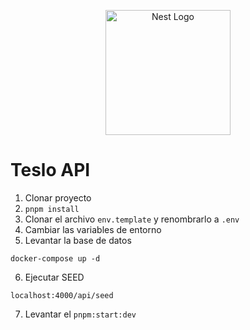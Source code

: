 <p align="center">
  <a href="http://nestjs.com/" target="blank"><img src="https://nestjs.com/img/logo-small.svg" width="200" alt="Nest Logo" /></a>
</p>

# Teslo API

1. Clonar proyecto
2. ```pnpm install```
3. Clonar el archivo ```env.template``` y renombrarlo a ```.env```
4. Cambiar las variables de entorno
5. Levantar la base de datos
 ```
 docker-compose up -d
 ```

6. Ejecutar SEED
```
localhost:4000/api/seed
```

7. Levantar el ```pnpm:start:dev```


